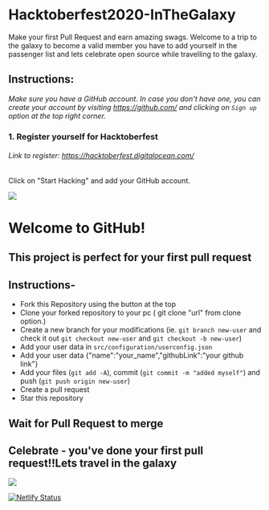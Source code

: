 # Hacktoberfest2020-InTheGalaxy

Make your first Pull Request and earn amazing swags.
Welcome to a trip to the galaxy to become a valid member you have to add yourself in the passenger list and lets celebrate open source while travelling to the galaxy.

## Instructions:

*Make sure you have a GitHub account. In case you don't have one, you can create your account by visiting https://github.com/ and clicking on ``Sign up`` option at the top right corner.*

### 1. Register yourself for Hacktoberfest
###### Link to register: https://hacktoberfest.digitalocean.com/
Click on "Start Hacking" and add your GitHub account.


![](https://1.bp.blogspot.com/-uegGABqxOWk/X3Sofd4oATI/AAAAAAAAPyw/j1KX2bKkb_MBFwFBOY73szzPU9nwbyiAgCLcBGAsYHQ/s1120/1212.jpg)

# Welcome to GitHub!

## This project is perfect for your first pull request

## Instructions-

- Fork this Repository using the button at the top
- Clone your forked repository to your pc ( git clone "url" from clone option.)
- Create a new branch for your modifications (ie. `git branch new-user` and check it out `git checkout new-user` and `git checkout -b new-user`)
- Add your user data  in `src/configuration/userconfig.json` 
- Add your user data {"name":"your_name","githubLink":"your github link"}
- Add your files (`git add -A`), commit (`git commit -m "added myself"`) and push (`git push origin new-user`)
- Create a pull request
- Star this repository


## Wait for Pull Request to merge

## Celebrate - you've done your first pull request!!Lets travel in the galaxy
![](https://res.cloudinary.com/dspfh3nrl/image/upload/v1601984387/in-the-galaxy.png)

[![Netlify Status](https://api.netlify.com/api/v1/badges/70b532f4-31e0-4218-aa3d-ef32f63e2b09/deploy-status)](https://app.netlify.com/sites/in-the-galaxy/deploys)
